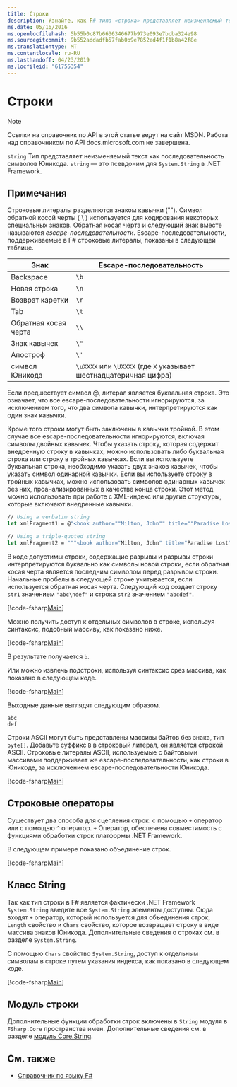 ```yaml
---
title: Строки
description: Узнайте, как F# типа «строка» представляет неизменяемый текст как последовательность символов Юникода.
ms.date: 05/16/2016
ms.openlocfilehash: 5b55b0c87b6636346677b973e093e7bcba324e98
ms.sourcegitcommit: 9b552addadfb57fab0b9e7852ed4f1f1b8a42f8e
ms.translationtype: MT
ms.contentlocale: ru-RU
ms.lasthandoff: 04/23/2019
ms.locfileid: "61755354"
---
```

# <a name="strings"></a>Строки

> [!NOTE]
> Ссылки на справочник по API в этой статье ведут на сайт MSDN.  Работа над справочником по API docs.microsoft.com не завершена.

`string` Тип представляет неизменяемый текст как последовательность символов Юникода. `string` — это псевдоним для `System.String` в .NET Framework.

## <a name="remarks"></a>Примечания

Строковые литералы разделяются знаком кавычки (""). Символ обратной косой черты ( \\ ) используется для кодирования некоторых специальных знаков. Обратная косая черта и следующий знак вместе называются *escape-последовательности*. Escape-последовательности, поддерживаемые в F# строковые литералы, показаны в следующей таблице.

|Знак|Escape-последовательность|
|---------|---------------|
|Backspace|`\b`|
|Новая строка|`\n`|
|Возврат каретки|`\r`|
|Tab|`\t`|
|Обратная косая черта|`\\`|
|Знак кавычек|`\"`|
|Апостроф|`\'`|
|символ Юникода|`\uXXXX` или `\UXXXX` (где `X` указывает шестнадцатеричная цифра)|

Если предшествует символ @, литерал является буквальная строка. Это означает, что все escape-последовательности игнорируются, за исключением того, что два символа кавычки, интерпретируются как один знак кавычки.

Кроме того строки могут быть заключены в кавычки тройной. В этом случае все escape-последовательности игнорируются, включая символы двойных кавычек. Чтобы указать строку, которая содержит внедренную строку в кавычках, можно использовать либо буквальная строка или строку в тройных кавычках. Если вы используете буквальная строка, необходимо указать двух знаков кавычек, чтобы указать символ одинарной кавычки. Если вы используете строку в тройных кавычках, можно использовать символов одинарных кавычек без них, проанализированных в качестве конца строки. Этот метод можно использовать при работе с XML-индекс или другие структуры, которые включают внедренные кавычки.

```fsharp
// Using a verbatim string
let xmlFragment1 = @"<book author=""Milton, John"" title=""Paradise Lost"">"

// Using a triple-quoted string
let xmlFragment2 = """<book author="Milton, John" title="Paradise Lost">"""
```

В коде допустимы строки, содержащие разрывы и разрывы строки интерпретируются буквально как символы новой строки, если обратная косая черта является последним символом перед разрывом строки. Начальные пробелы в следующей строке учитывается, если используется обратная косая черта. Следующий код создает строку `str1` значением `"abc\ndef"` и строка `str2` значением `"abcdef"`.

[!code-fsharp[Main](../../../samples/snippets/fsharp/lang-ref-1/snippet1001.fs)]

Можно получить доступ к отдельных символов в строке, используя синтаксис, подобный массиву, как показано ниже.

[!code-fsharp[Main](../../../samples/snippets/fsharp/lang-ref-1/snippet1002.fs)]

В результате получается `b`.

Или можно извлечь подстроки, используя синтаксис срез массива, как показано в следующем коде.

[!code-fsharp[Main](../../../samples/snippets/fsharp/lang-ref-1/snippet1003.fs)]

Выходные данные выглядят следующим образом.

```
abc
def
```

Строки ASCII могут быть представлены массивы байтов без знака, тип `byte[]`. Добавьте суффикс `B` в строковый литерал, он является строкой ASCII. Строковые литералы ASCII, используемые с байтовыми массивами поддерживает же escape-последовательности, как строки в Юникоде, за исключением escape-последовательности Юникода.

[!code-fsharp[Main](../../../samples/snippets/fsharp/lang-ref-1/snippet1004.fs)]

## <a name="string-operators"></a>Строковые операторы

Существует два способа для сцепления строк: с помощью `+` оператор или с помощью `^` оператор. `+` Оператор, обеспечена совместимость с функциями обработки строк платформы .NET Framework.

В следующем примере показано объединение строк.

[!code-fsharp[Main](../../../samples/snippets/fsharp/lang-ref-1/snippet1006.fs)]

## <a name="string-class"></a>Класс String

Так как тип строки в F# является фактически .NET Framework `System.String` введите все `System.String` элементы доступны. Сюда входят `+` оператор, который используется для объединения строк, `Length` свойство и `Chars` свойство, которое возвращает строку в виде массива знаков Юникода. Дополнительные сведения о строках см. в разделе `System.String`.

С помощью `Chars` свойство `System.String`, доступ к отдельным символам в строке путем указания индекса, как показано в следующем коде.

[!code-fsharp[Main](../../../samples/snippets/fsharp/lang-ref-1/snippet1005.fs)]

## <a name="string-module"></a>Модуль строки

Дополнительные функции обработки строк включены в `String` модуля в `FSharp.Core` пространства имен. Дополнительные сведения см. в разделе [модуль Core.String](https://msdn.microsoft.com/visualfsharpdocs/conceptual/core.string-module-%5bfsharp%5d).

## <a name="see-also"></a>См. также

- [Справочник по языку F#](index.md)